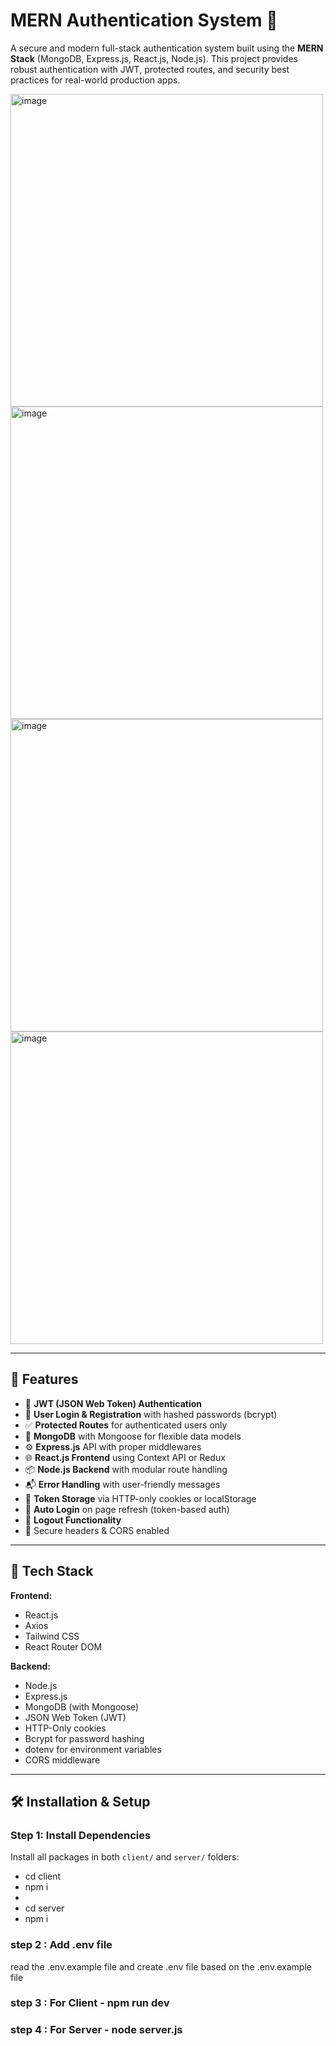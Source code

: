 # MERN Authentication System 🔐

A secure and modern full-stack authentication system built using the **MERN Stack** (MongoDB, Express.js, React.js, Node.js). This project provides robust authentication with JWT, protected routes, and security best practices for real-world production apps.

<img width="500" height="500" alt="image" src="https://github.com/user-attachments/assets/d317db2c-7772-4079-8a4e-baf2288a88ca" />
<img width="500" height="500" alt="image" src="https://github.com/user-attachments/assets/248e4ee2-1b24-4865-855f-aba4491624f6" />
<img width="500" height="500" alt="image" src="https://github.com/user-attachments/assets/2adfb67d-5cfb-438d-80ae-8bca8a3ffea2" />
<img width="500" height="500" alt="image" src="https://github.com/user-attachments/assets/4bcb33d7-83c0-41f5-9e30-bfef1261f813" />



---        

## 🚀 Features

- 🔐 **JWT (JSON Web Token) Authentication**
- 🔄 **User Login & Registration** with hashed passwords (bcrypt)
- ✅ **Protected Routes** for authenticated users only
- 💾 **MongoDB** with Mongoose for flexible data models
- ⚙️ **Express.js** API with proper middlewares
- 🌐 **React.js Frontend** using Context API or Redux
- 📦 **Node.js Backend** with modular route handling
- 📬 **Error Handling** with user-friendly messages
- 🧠 **Token Storage** via HTTP-only cookies or localStorage
- 🔄 **Auto Login** on page refresh (token-based auth)
- 🚫 **Logout Functionality**
- 🔐 Secure headers & CORS enabled

---

## 🧱 Tech Stack

**Frontend:**
- React.js
- Axios
- Tailwind CSS 
- React Router DOM

**Backend:**
- Node.js
- Express.js
- MongoDB (with Mongoose)
- JSON Web Token (JWT)
- HTTP-Only cookies
- Bcrypt for password hashing
- dotenv for environment variables
- CORS middleware

---

## 🛠️ Installation & Setup

###  Step 1: Install Dependencies
Install all packages in both `client/` and `server/` folders:  
- cd client
- npm i
- 
- cd server
- npm i 

### step 2 : Add .env file 
read the .env.example file and create .env file based on the .env.example file 

### step 3 : For Client - npm run dev

### step 4 : For Server - node server.js
